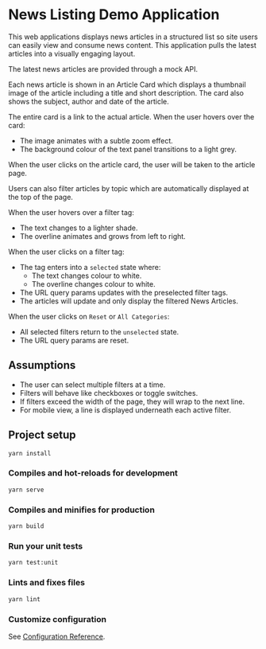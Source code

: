 # News Listing Demo Application

This web applications displays news articles in a structured list so site users can easily view and consume news content. This application pulls the latest articles into a visually engaging layout.

The latest news articles are provided through a mock API.

Each news article is shown in an Article Card which displays a thumbnail image of the article including a title and short description. The card also shows the subject, author and date of the article.

The entire card is a link to the actual article. When the user hovers over the card:
* The image animates with a subtle zoom effect.
* The background colour of the text panel transitions to a light grey.

When the user clicks on the article card, the user will be taken to the article page.

Users can also filter articles by topic which are automatically displayed at the top of the page.

When the user hovers over a filter tag:
* The text changes to a lighter shade.
* The overline animates and grows from left to right.

When the user clicks on a filter tag:
* The tag enters into a `selected` state where:
    * The text changes colour to white.
    * The overline changes colour to white.
* The URL query params updates with the preselected filter tags.
* The articles will update and only display the filtered News Articles.

When the user clicks on `Reset` or `All Categories`:
* All selected filters return to the `unselected` state.
* The URL query params are reset.

## Assumptions
* The user can select multiple filters at a time.
* Filters will behave like checkboxes or toggle switches.
* If filters exceed the width of the page, they will wrap to the next line.
* For mobile view, a line is displayed underneath each active filter.


## Project setup
```
yarn install
```

### Compiles and hot-reloads for development
```
yarn serve
```

### Compiles and minifies for production
```
yarn build
```

### Run your unit tests
```
yarn test:unit
```

### Lints and fixes files
```
yarn lint
```

### Customize configuration
See [Configuration Reference](https://cli.vuejs.org/config/).
